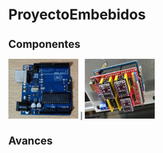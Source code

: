 # ProyectoEmbebidos

## Componentes

<img src="https://github.com/u201712431/ProyectoEmbebidos/blob/main/Imagenes/ArduinoUNO.jpg" width="140" height="120">    |    <img src="https://github.com/u201712431/ProyectoEmbebidos/blob/main/Imagenes/CNC-Shield.jpg" width="140" height="120">

## Avances
